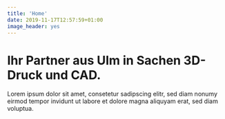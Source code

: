 ```yaml
---
title: 'Home'
date: 2019-11-17T12:57:59+01:00
image_header: yes
---
```


# Ihr Partner aus Ulm in Sachen 3D-Druck und CAD.

Lorem ipsum dolor sit amet, consetetur sadipscing elitr, sed diam nonumy
eirmod tempor invidunt ut labore et dolore magna aliquyam erat, sed diam
voluptua.
